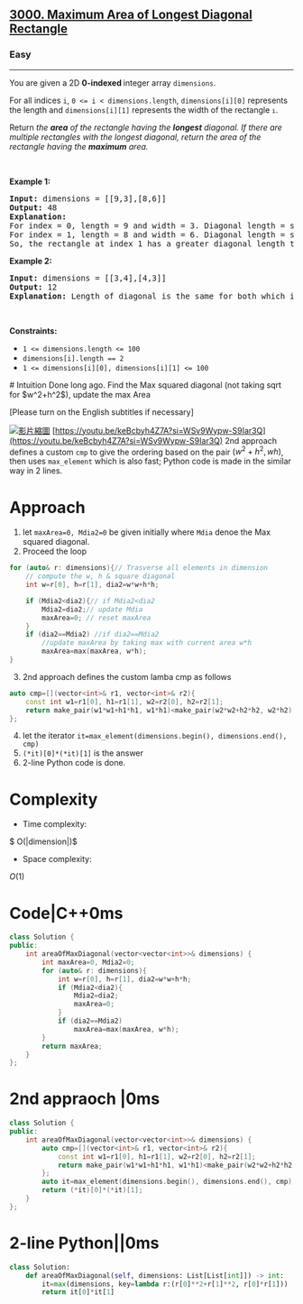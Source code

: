 <h2><a href="https://leetcode.com/problems/maximum-area-of-longest-diagonal-rectangle">3000. Maximum Area of Longest Diagonal Rectangle</a></h2><h3>Easy</h3><hr><p>You are given a 2D <strong>0-indexed </strong>integer array <code>dimensions</code>.</p>

<p>For all indices <code>i</code>, <code>0 &lt;= i &lt; dimensions.length</code>, <code>dimensions[i][0]</code> represents the length and <code>dimensions[i][1]</code> represents the width of the rectangle<span style="font-size: 13.3333px;"> <code>i</code></span>.</p>

<p>Return <em>the <strong>area</strong> of the rectangle having the <strong>longest</strong> diagonal. If there are multiple rectangles with the longest diagonal, return the area of the rectangle having the <strong>maximum</strong> area.</em></p>

<p>&nbsp;</p>
<p><strong class="example">Example 1:</strong></p>

<pre>
<strong>Input:</strong> dimensions = [[9,3],[8,6]]
<strong>Output:</strong> 48
<strong>Explanation:</strong> 
For index = 0, length = 9 and width = 3. Diagonal length = sqrt(9 * 9 + 3 * 3) = sqrt(90) &asymp;<!-- notionvc: 882cf44c-3b17-428e-9c65-9940810216f1 --> 9.487.
For index = 1, length = 8 and width = 6. Diagonal length = sqrt(8 * 8 + 6 * 6) = sqrt(100) = 10.
So, the rectangle at index 1 has a greater diagonal length therefore we return area = 8 * 6 = 48.
</pre>

<p><strong class="example">Example 2:</strong></p>

<pre>
<strong>Input:</strong> dimensions = [[3,4],[4,3]]
<strong>Output:</strong> 12
<strong>Explanation:</strong> Length of diagonal is the same for both which is 5, so maximum area = 12.
</pre>

<p>&nbsp;</p>
<p><strong>Constraints:</strong></p>

<ul>
	<li><code>1 &lt;= dimensions.length &lt;= 100</code></li>
	<li><code><font face="monospace">dimensions[i].length == 2</font></code></li>
	<li><code><font face="monospace">1 &lt;= dimensions[i][0], dimensions[i][1] &lt;= 100</font></code></li>
</ul>
# Intuition
<!-- Describe your first thoughts on how to solve this problem. -->
Done long ago.
Find the Max squared diagonal (not taking sqrt for $w^2+h^2$), update the max Area

[Please turn on the English subtitles if necessary]

[![影片縮圖](https://img.youtube.com/vi/keBcbyh4Z7A/0.jpg)](https://www.youtube.com/watch?v=keBcbyh4Z7A)
[https://youtu.be/keBcbyh4Z7A?si=WSv9Wypw-S9Iar3Q](https://youtu.be/keBcbyh4Z7A?si=WSv9Wypw-S9Iar3Q)
2nd approach defines a custom `cmp` to give the ordering based on the pair $(w^2+h^2, wh)$, then uses `max_element` which is also fast; Python code is made in the similar way in 2 lines.
# Approach
<!-- Describe your approach to solving the problem. -->
1. let `maxArea=0, Mdia2=0` be given initially where `Mdia` denoe the Max squared diagonal.
2. Proceed the loop
```cpp
for (auto& r: dimensions){// Trasverse all elements in dimension
    // compute the w, h & square diagonal
    int w=r[0], h=r[1], dia2=w*w+h*h;

    if (Mdia2<dia2){// if Mdia2<dia2
        Mdia2=dia2;// update Mdia
        maxArea=0; // reset maxArea
    }
    if (dia2==Mdia2) //if dia2==Mdia2
        //update maxArea by taking max with current area w*h
        maxArea=max(maxArea, w*h);
}
```
3. 2nd approach defines the custom lamba cmp as follows
```cpp
auto cmp=[](vector<int>& r1, vector<int>& r2){
    const int w1=r1[0], h1=r1[1], w2=r2[0], h2=r2[1];
    return make_pair(w1*w1+h1*h1, w1*h1)<make_pair(w2*w2+h2*h2, w2*h2);
};
```
4. let the iterator `it=max_element(dimensions.begin(), dimensions.end(), cmp)`
5. `(*it)[0]*(*it)[1]` is the answer
6. 2-line Python code is done.
# Complexity
- Time complexity:
<!-- Add your time complexity here, e.g. $$O(n)$$ -->
$ O(|dimension|)$
- Space complexity:
<!-- Add your space complexity here, e.g. $$O(n)$$ -->
$O(1)$
# Code|C++0ms
```cpp []
class Solution {
public:
    int areaOfMaxDiagonal(vector<vector<int>>& dimensions) {
        int maxArea=0, Mdia2=0;
        for (auto& r: dimensions){
            int w=r[0], h=r[1], dia2=w*w+h*h;
            if (Mdia2<dia2){
                Mdia2=dia2;
                maxArea=0;
            }
            if (dia2==Mdia2)
                maxArea=max(maxArea, w*h);
        }
        return maxArea;
    }
};

```
# 2nd appraoch |0ms
```cpp 
class Solution {
public:
    int areaOfMaxDiagonal(vector<vector<int>>& dimensions) {
        auto cmp=[](vector<int>& r1, vector<int>& r2){
            const int w1=r1[0], h1=r1[1], w2=r2[0], h2=r2[1];
            return make_pair(w1*w1+h1*h1, w1*h1)<make_pair(w2*w2+h2*h2, w2*h2);
        };
        auto it=max_element(dimensions.begin(), dimensions.end(), cmp);
        return (*it)[0]*(*it)[1];
    }
};
```
# 2-line Python||0ms
```Python 
class Solution:
    def areaOfMaxDiagonal(self, dimensions: List[List[int]]) -> int:
        it=max(dimensions, key=lambda r:(r[0]**2+r[1]**2, r[0]*r[1]))
        return it[0]*it[1]
        
```
